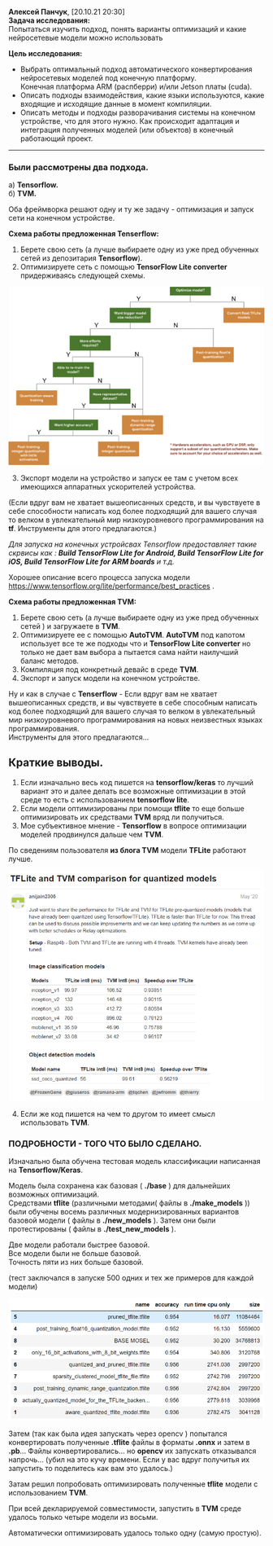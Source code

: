 

__Алексей Панчук__, [20.10.21 20:30]  
__Задача исследования:__   
Попытаться изучить подход, понять варианты оптимизаций и какие нейросетевые модели можно использовать

__Цель исследования:__
- Выбрать оптимальный подход автоматического конвертирования нейросетевых моделей под конечную платформу.   
  Конечная платформа ARM (распберри) и/или Jetson платы (cuda). 
- Описать подходы взаимодействия, какие языки используются, какие входящие и исходящие данные в момент компиляции.
- Описать методы и подходы разворачивания системы на конечном устройстве, что для этого нужно.
  Как происходит адаптация и интеграция полученных моделей (или объектов) в конечный работающий проект.
  
___


### Были рассмотрены два подхода.  ###
а) __Tensorflow.__   
б) __TVM.__

Оба фреймворка решают одну и ту же задачу - оптимизация и запуск сети на конечном устройстве. 

__Схема работы предложенная Tenserflow:__  
1. Берете свою сеть (а лучше выбираете одну из уже пред обученных сетей из депозитария __Tensorflow__).
2. Оптимизируете сеть с помощью __TensorFlow Lite converter__ придерживаясь следующей схемы.


![](./pic/1.png)


3. Экспорт модели на устройство и запуск ее там с учетом всех имеющихся аппаратных ускорителей устройства.  

(Если вдруг вам не хватает вышеописанных средств, и вы чувствуете в себе способности написать код более подходящий для вашего случая то велком в увлекательный мир низкоуровневого программирования на __tf__. Инструменты для этого предлагаются.)

_Для запуска на конечных устройсвах Tensorflow предоставляет такие скрвисы как :  __Build TensorFlow Lite for Android, Build TensorFlow Lite for iOS, Build TensorFlow Lite for ARM boards__ и т.д._

Хорошее описание всего процесса запуска модели https://www.tensorflow.org/lite/performance/best_practices .

__Схема работы предложенная TVM:__
1. Берете свою сеть (а лучше выбираете одну из уже пред обученных сетей ) и загружаете в __TVM__.
2. Оптимизируете ее с помощью __AutoTVM__.  __AutoTVM__ под капотом использует все те же подходы что и __TensorFlow Lite converter__ но только не дает вам выбора а пытается сама найти наилучший баланс методов.
3. Компиляция под конкретный девайс в среде __TVM__.
4. Экспорт и запуск модели на конечном устройстве.


Ну и как в случае с __Tenserflow__ - Если вдруг вам не хватает вышеописанных средств, и вы чувствуете в себе способным написать код более подходящий для вашего случая то велком в увлекательный мир низкоуровневого программирования на новых неизвестных языках программирования.  
Инструменты для этого предлагаются...


## Краткие выводы. ##
1. Если изначально весь код пишется на __tensorflow/keras__ то лучший вариант это и далее делать все возможные оптимизации в этой среде то есть с использованием __tensorflow lite__.
2. Если модели оптимизированы при помощи __tflite__ то еще больше оптимизировать их средствами __TVM__ вряд ли получиться.
3. Мое субъективное мнение - __Tensorflow__ в вопросе оптимизации моделей продвинулся дальше чем __TVM__.

По сведениям пользователя __из блога TVM__ модели __TFLite__ работают лучше.


![](./pic/2.png)

4. Если же код пишется на чем то другом то имеет смысл использовать __TVM__.


### ПОДРОБНОСТИ - ТОГО ЧТО БЫЛО СДЕЛАНО. ###
Изначально была обучена тестовая модель классификации написанная на __Tensorflow/Keras__.  

Модель была сохранена как базовая ( __./base__ ) для дальнейших возможных оптимизаций.  
Средствами __tflite__ (различными методами( файлы в __./make_models__  )) были обучены восемь различных модернизированных вариантов базовой модели ( файлы в __./new_models__   ).
Затем они были протестированы ( файлы в __./test_new_models__   ).  

Две модели работали быстрее базовой.  
Все модели были не больше базовой.  
Точность пяти из них больше базовой.  

(тест заключался в запуске 500 одних и тех же примеров для каждой модели)

![](./pic/3.png)

Затем (так как была идея запускать через opencv ) попытался конвертировать полученные __.tflite__ файлы в форматы __.onnx__ и затем в __.pb__...
Файлы конвертировались... но __opencv__ их запускать отказывался напрочь...
(убил на это кучу времени. Если у вас вдруг получитья их запустить то поделитесь как вам это удалось.)

Затам решил попробовать оптимизировать полученные __tflite__ модели с использованием __TVM__.

При всей декларируемой совместимости, запустить в __TVM__ среде удалось только четыре модели из восьми.

Автоматически оптимизировать удалось только одну (самую простую).





